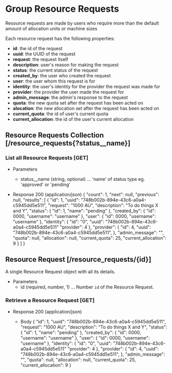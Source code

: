 # Group Resource Requests
Resource requests are made by users who require more than the default amount of allocation units or machine sizes

Each resource request has the following properties:
- **id**: the id of the request
- **uuid**: the UUID of the request
- **request**: the request itself
- **description**: user's reason for making the request
- **status**: the current status of the request
- **created_by**: the user who created the request
- **user**: the user whom this request is for
- **identity**: the user's identity for the provider the request was made for
- **provider**: the provider the user made the request for
- **admin_message**: the admin's response to the request
- **quota**: the new quota set after the request has been acted on
- **alocation**: the new allocation set after the request has been acted on
- **current_quota**: the id of user's current quota
- **current_allocation**: the id of the user's current allocation




## Resource Requests Collection [/resource_requests{?status__name}]

### List all Resource Requests [GET]

+ Parameters
    + status__name (string, optional) ... 'name' of status type eg. 'approved' or 'pending'

+ Response 200 (application/json)
{
    "count": 1,
    "next": null,
    "previous": null,
    "results": [
        {
            "id": 1,
            "uuid": "748b002b-894e-43c6-a0a4-c5945dd5e511",
            "request": "1000 AU",
            "description": "To do things X and Y",
            "status": {
                "id": 1,
                "name": "pending"
            },
            "created_by": {
                "id": 0000,
                "username": "username"
            },
            "user": {
                "id": 0000,
                "username": "username"
            },
            "identity": {
                "id": "0",
                "uuid": "748b002b-894e-43c6-a0a4-c5945dd5e511"
                "provider": 4
            },
            "provider": {
                "id": 4,
                "uuid": "748b002b-894e-43c6-a0a4-c5945dd5e511",
            },
            "admin_message": "",
            "quota": null,
            "allocation": null,
            "current_quota": 25,
            "current_allocation": 9
        }
    ]
}

## Resource Request [/resource_requests/{id}]
A single Resource Request object with all its details.

+ Parameters
    + id (required, number, 1) ... Number `id` of the Resource Request.

### Retrieve a Resource Request [GET]
+ Response 200 (application/json)

    + Body
         {
            "id": 1,
            "uuid": "748b002b-894e-43c6-a0a4-c5945dd5e511",
            "request": "1000 AU",
            "description": "To do things X and Y",
            "status": {
                "id": 1,
                "name": "pending"
            },
            "created_by": {
                "id": 0000,
                "username": "username"
            },
            "user": {
                "id": 0000,
                "username": "username"
            },
            "identity": {
                "id": "0",
                "uuid": "748b002b-894e-43c6-a0a4-c5945dd5e511"
                "provider": 4
            },
            "provider": {
                "id": 4,
                "uuid": "748b002b-894e-43c6-a0a4-c5945dd5e511",
            },
            "admin_message": "",
            "quota": null,
            "allocation": null,
            "current_quota": 25,
            "current_allocation": 9
        }
       
